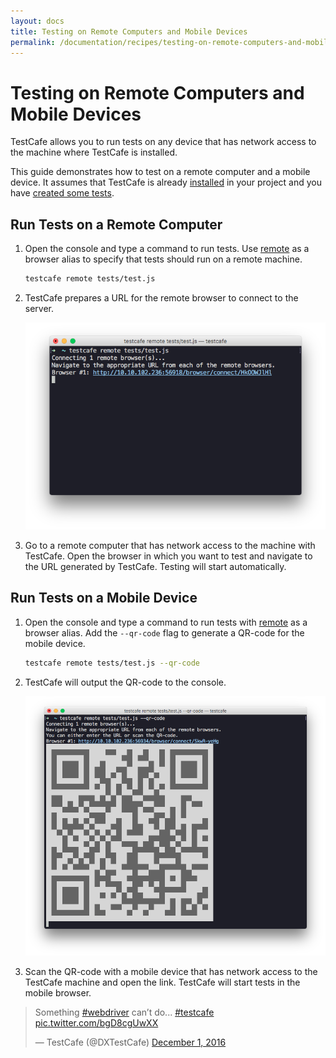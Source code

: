 ```yaml
---
layout: docs
title: Testing on Remote Computers and Mobile Devices
permalink: /documentation/recipes/testing-on-remote-computers-and-mobile-devices.html
---
```

# Testing on Remote Computers and Mobile Devices

TestCafe allows you to run tests on any device that has network access to the machine where TestCafe is installed.

This guide demonstrates how to test on a remote computer and a mobile device.
It assumes that TestCafe is already [installed](../using-testcafe/installing-testcafe.md)
in your project and you have [created some tests](../getting-started/#creating-a-test).

## Run Tests on a Remote Computer

1. Open the console and type a command to run tests.
  Use [remote](../using-testcafe/command-line-interface.md#remote-browsers) as a browser alias
  to specify that tests should run on a remote machine.

    ```sh
    testcafe remote tests/test.js
    ```

2. TestCafe prepares a URL for the remote browser to connect to the server.

    ![URL for a remote device](../../images/recipe-remote-computer.png)

3. Go to a remote computer that has network access to the machine with TestCafe.
  Open the browser in which you want to test and navigate to the URL generated by TestCafe.
  Testing will start automatically.

## Run Tests on a Mobile Device

1. Open the console and type a command to run tests with [remote](../using-testcafe/command-line-interface.md#remote-browsers) as a browser alias.
  Add the `--qr-code` flag to generate a QR-code for the mobile device.

    ```sh
    testcafe remote tests/test.js --qr-code
    ```

2. TestCafe will output the QR-code to the console.

    ![QR-code for a mobile device](../../images/recipe-remote-mobile.png)

3. Scan the QR-code with a mobile device that has network access to the TestCafe machine and open the link.
  TestCafe will start tests in the mobile browser.

<blockquote class="twitter-video" data-lang="en"><p lang="en" dir="ltr">Something <a href="https://twitter.com/hashtag/webdriver?src=hash">#webdriver</a> can’t do...  <a href="https://twitter.com/hashtag/testcafe?src=hash">#testcafe</a> <a href="https://t.co/bgD8cgUwXX">pic.twitter.com/bgD8cgUwXX</a></p>&mdash; TestCafe (@DXTestCafe) <a href="https://twitter.com/DXTestCafe/status/804368394569052160">December 1, 2016</a></blockquote>
<script async src="//platform.twitter.com/widgets.js" charset="utf-8"></script>